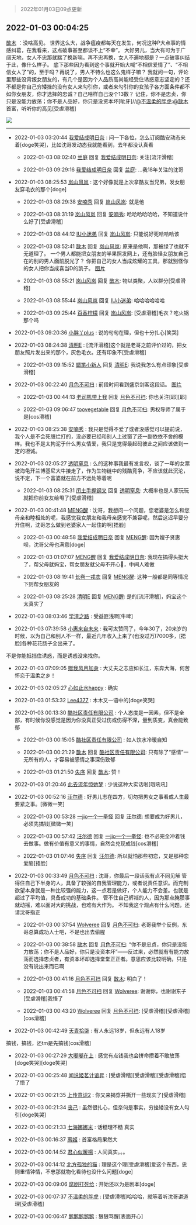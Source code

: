 > 2022年01月03日09点更新
<link rel="stylesheet" href="https://cdn.jsdelivr.net/gh/taotie6/sampleJSON@main/css/photo_show.css">
<meta name="referrer" content="no-referrer" />


 ## 2022-01-03 00:04:25 

 [㪚木](https://www.coolapk.com/feed/32557731?shareKey=MjRmMjc4NjQ1YTNiNjFkMWRjZmE~) ：没啥高见。
世界这么大，战争瘟疫都每天在发生，何况这种P大点事的情感纠葛，在我看来，这点破事甚至都谈不上“不幸”。
大好男儿，当大有可为于广阔天地，女人不忠那就踹了换新嘛。再不忠再换，女人不遍地都是？一点破事纠结于此，像什么样子。<!--break-->
底下那些因为看到这个事就开始大喊“不相信爱情了”、“不相信女人了”的，至于吗？再说了，男人不特么也这么鬼样子嘛？
我就问一句，评论里那些没背叛女朋友的，有几个是因为个人品质高尚能经受住诱惑意志坚定的？还不都是你自己穷矮挫的没有女人来勾引你，或者来勾引你的女孩子各方面条件都不如你女朋友，你才选择的忠诚？自己啥样自己没个13数？
记住，你不是忠贞，你只是没能力放荡；你不是人品好，你只是没资本坏[呲牙]//<a class="feed-link-uname" href="/u/不温柔的胖虎">@不温柔的胖虎</a>:<a class="feed-link-uname" href="/u/㪚木">@㪚木</a> 首富，听听你的高见[受虐滑稽] 

<div class="album">
<img class="img-item" src="http://image.coolapk.com/feed/2019/0515/09/1081091_3748_1897@180x122.gif" />
</div>

 ------- 

- 2022-01-03 03:20:44 [我爱结成明日奈](uid=1772977) : 问一下各位，怎么订阅酷安动态来着[doge笑哭]，比如沈哥发动态我就能看到，去年都没认真看 

    - 2022-01-03 08:02:40 [兰庭](uid=2362595) 回复 [我爱结成明日奈](uid=1772977): 关注[流汗滑稽] 

    - 2022-01-03 09:29:16 [我爱结成明日奈](uid=1772977) 回复 [兰庭](uid=2362595): …我18年关注的沈哥 

- 2022-01-03 08:25:53 [岚山风岚](uid=2784496) : 这个好像就是上次拿酷友当兄弟，发女朋友穿毛衣的那个[doge] 

    - 2022-01-03 08:29:38 [安喃秀](uid=2237599) 回复 [岚山风岚](uid=2784496): 就是他 

    - 2022-01-03 08:31:19 [岚山风岚](uid=2784496) 回复 [安喃秀](uid=2237599): 哈哈哈哈哈哈，不知道说什么好了[受虐滑稽] 

    - 2022-01-03 08:44:12 [IU小迷弟](uid=2571083) 回复 [岚山风岚](uid=2784496): 只能说好死哈哈哈该 

    - 2022-01-03 08:52:41 [㪚木](uid=1081091) 回复 [岚山风岚](uid=2784496): 原来是他啊，那被绿了也就不无道理了。
一个男人都能把女朋友的半果照发网上，还有脸怪女朋友自己在的别的男人面前脱光了？
你把自己的女人当成炫耀的工具，那就别怪你的女人把你当成喜当D的凯子。 [图片](http://image.coolapk.com/feed/2021/0604/09/3142203_cc75c90b_1482_4911@300x300.gif)

    - 2022-01-03 08:55:21 [岚山风岚](uid=2784496) 回复 [㪚木](uid=1081091): 物以类聚，人以群分[受虐滑稽] 

    - 2022-01-03 08:55:44 [岚山风岚](uid=2784496) 回复 [IU小迷弟](uid=2571083): 哈哈哈哈哈哈 

    - 2022-01-03 09:25:44 [百香柠檬](uid=2068085) 回复 [岚山风岚](uid=2784496): [受虐滑稽]毛衣？吃火锅那个吗 

- 2022-01-03 09:20:36 [小胖丫plus](uid=1222752) : 说的句句在理，但也十分扎心[笑哭] 

- 2022-01-03 08:24:38 [清明E](uid=1792072) : [流汗滑稽]这个就是老哥之前评价过的，把女朋友照片发出来的那个，灰色毛衣。还有印象不[受虐滑稽] 

    - 2022-01-03 09:15:52 [蜡笔小新人](uid=4236945) 回复 [清明E](uid=1792072): 我说我怎么有点印象[受虐滑稽] 

- 2022-01-03 00:22:40 [月色不可扫](uid=3639201) : 前段时间看到盛京剑客这段话。 [图片](http://image.coolapk.com/feed/2022/0103/00/3639201_12d5cb88_0559_5166_346@1440x3168.jpeg)

    - 2022-01-03 00:44:13 [老司机带上我](uid=1912353) 回复 [月色不可扫](uid=3639201): 你也关注[耶][耶] 

    - 2022-01-03 09:06:47 [toovegetable](uid=2180995) 回复 [月色不可扫](uid=3639201): 男权导师了属于是[cos滑稽] 

- 2022-01-03 08:25:38 [安喃秀](uid=2237599) : 我只是觉得不爱了或者没感觉可以提前说，我个人是不会死缠烂打的，没必要已经和别人上过窗了还一副依依不舍的模样。我也不是太拘泥于什么男女情爱，我只是觉得最起码彼此之间应该做到一定的坦诚。 

- 2022-01-03 02:05:27 [透明窒息](uid=2443616) : 么的这种事我最有发言权，谈了一年的女票被海龟开兰博基尼大牛接走了，作为生物链中的残酷竞争，不应该就此沉沦，说不定，下一个富婆就在前方不远处等着呢 

    - 2022-01-03 08:25:31 [闰土手握钢叉](uid=3177928) 回复 [透明窒息](uid=2443616): 大概率也是人家玩玩就把你前女友给甩了[受虐滑稽] 

- 2022-01-03 00:41:48 [MENG醒](uid=2280327) : 沈哥，我想问一个问题，您老婆是怎么和您母亲和睦相处的呢，我感觉我女朋友和我母亲感觉不兼容呢，然后这迟早要分开住啊，沈哥怎么做到老婆家人一起住的啊[捂脸] 

    - 2022-01-03 00:48:58 [我爱结成明日奈](uid=1772977) 回复 [MENG醒](uid=2280327): 因为嫂子贤惠呗，沈哥父母也满意[doge] 

    - 2022-01-03 01:07:07 [MENG醒](uid=2280327) 回复 [我爱结成明日奈](uid=1772977): 我现在搞得头挺大了，帮父母就妈宝，帮女朋友就父母不开心🙁，中间人难做 

    - 2022-01-03 08:19:41 [长卷一戎衣](uid=477886) 回复 [MENG醒](uid=2280327): 这种一般都是同等情况下则帮女朋友的 

    - 2022-01-03 08:25:28 [清明E](uid=1792072) 回复 [MENG醒](uid=2280327): 是的[流汗滑稽]，妈宝这个太真实了 

- 2022-01-03 08:03:46 [学渣之路](uid=935369) : 受益匪浅啊[牛啤] 

- 2022-01-03 07:39:58 [小惠来自未来](uid=847097) : 我可太赞同了，今年30了，20来岁的时候，以为自己和别人不一样，最近几年收入上来了(也没过万)7000多，[捂脸]各种花花肠子全出来了。

不是你能抵挡住诱惑，而是诱惑没来找你。 

- 2022-01-03 07:09:05 [赠我风月加身](uid=1915525) : 大丈夫之志应如长江，东奔大海，何苦怀恋于温柔之乡！ 

- 2022-01-03 02:05:27 [心如止水happy](uid=444162) : 确实 

- 2022-01-03 01:53:32 [Lee4377](uid=17478447) : 木木又一语中的[doge笑哭] 

- 2022-01-03 00:13:30 [酷社区责任有限公司](uid=1078314) : 个人态度是一因素，但不是全部，有时候你没感觉是因为你没真正受过伤或伤得不深，量到质变，真会能致郁 

    - 2022-01-03 00:15:05 [酷社区责任有限公司](uid=1078314) : 如人饮水冷暖自知 

    - 2022-01-03 00:21:29 [㪚木](uid=1081091) 回复 [酷社区责任有限公司](uid=1078314): 只有除了“感情”一无所有的人，才容易被感情之事深伤致郁 

    - 2022-01-03 01:21:50 [失序](uid=1009107) 回复 [㪚木](uid=1081091): 赞！ 

- 2022-01-03 01:20:46 [此去流年惊她梦](uid=3006083) : 少说这种大实话啦[哦吼吼] 

- 2022-01-03 00:52:16 [汪尔德](uid=1595236) : 好男儿志在四方，切勿把男女之事看成人生最要紧之事。[微微一笑] 

    - 2022-01-03 00:53:28 [一jio一个一拳怪](uid=1523025) 回复 [汪尔德](uid=1595236): 想要成为好男儿，必须先搞钱[微微一笑] 

    - 2022-01-03 00:57:42 [汪尔德](uid=1595236) 回复 [一jio一个一拳怪](uid=1523025): 也不必完全冲着钱去做事。做有价值有意义的事情，自然会兑现成钱[cos滑稽] 

    - 2022-01-03 01:07:46 [失序](uid=1009107) 回复 [汪尔德](uid=1595236): 所以就怕那些初恋，又是那种恋爱脑[捂脸] 

- 2022-01-03 00:33:49 [月色不可扫](uid=3639201) : 沈哥，你最后一段话我有点不同见解
管得住自己下半身的人，具备了较强的自我管理能力，或者说责任意识。而克制欲望本身就是一种比较强的能力，这一点若是做好，个人能力不会差。也就是超过了平均值，具备成功的基础条件。
管不住自己裤裆的人，因为那点腌臜事就动摇，难以面对大的挑战，也难有大作为<!--break-->。
不知我这个观点有什么问题，还请沈哥指正 

    - 2022-01-03 00:37:54 [Wolveree](uid=3291395) 回复 [月色不可扫](uid=3639201): 老哥我举个反例，东哥总算成功人士吧，不是也出去偷腥 

    - 2022-01-03 00:38:58 [㪚木](uid=1081091) 回复 [月色不可扫](uid=3639201): “你不是忠贞，你只是没能力放荡；你不是人品好，你只是没资本坏”——反过来，必然就有有能力放荡而选择忠贞者，有资本坏却选择堂堂正正者。意思应该比较明确，只是没有说出来而已啊 

    - 2022-01-03 00:41:16 [月色不可扫](uid=3639201) 回复 [㪚木](uid=1081091): 明白了！ 

    - 2022-01-03 00:41:58 [月色不可扫](uid=3639201) 回复 [Wolveree](uid=3291395): 谢谢你，也谢谢东子[受虐滑稽]我悟了 

    - 2022-01-03 00:43:20 [Wolveree](uid=3291395) 回复 [月色不可扫](uid=3639201): [受虐滑稽][受虐滑稽][cos滑稽] 

- 2022-01-03 00:42:49 [天青拾柒](uid=2874164) : 有人永远18岁，但永远有人18岁

搞钱，搞钱，还tm是先搞钱[cos滑稽] 

- 2022-01-03 00:27:29 [大嘟嘟在上](uid=4316956) : 感觉有点钱我也会拼命攒着不敢放荡[doge笑哭][doge笑哭] 

- 2022-01-03 00:25:48 [闻说姬茗计谙昇](uid=3137172) : [受虐滑稽][受虐滑稽][受虐滑稽]悟了悟了 

- 2022-01-03 00:21:35 [上传意识2](uid=17534726) : 你又来揭穿并撕开一些现实了[受虐滑稽] 

- 2022-01-03 00:21:34 [丧己](uid=2217573) : 虽然很扎心，但奈何是事实，穷挫矮没有女人勾引[doge笑哭] 

- 2022-01-03 00:21:33 [七海娜娜米](uid=2406420) : 话糙理不糙 真实 

- 2022-01-03 00:16:37 [离姬](uid=485349) : 首富格局果然大 

- 2022-01-03 00:14:52 [君心似暖楊](uid=3303409) : 人间真实。。。 

- 2022-01-03 00:14:12 [北方孤独的猫](uid=624790) : 理是这个理[受虐滑稽]爱这个东西，忠则重情钟情，不忠那就物化看待也没什么问题[doge] 

- 2022-01-03 00:09:06 [腐剧打死给](uid=1391153) : 开始还以为是剧本[doge] 

- 2022-01-03 00:07:37 [不温柔的胖虎](uid=2297835) : [受虐滑稽]哈哈哈，就等着听沈哥讲道理[受虐滑稽] 

- 2022-01-03 00:06:47 [鹅鹅鹅鹅鹅](uid=1157677) : 狠狠骂醒[表面开心] 

